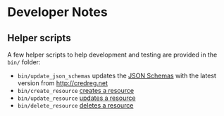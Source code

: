 # Developer Notes

## Helper scripts

A few helper scripts to help development and testing are provided in the `bin/`
folder:

- `bin/update_json_schemas` updates the [JSON Schemas](/docs/08_schemas.md#schemas) with the latest version
  from http://credreg.net
- `bin/create_resource` [creates a resource](/docs/02_ce-registry_walkthrough.md#1---resource)
- `bin/update_resource` [updates a resource](/docs/02_ce-registry_walkthrough.md#7---updating-the-resource)
- `bin/delete_resource` [deletes a resource](/docs/02_ce-registry_walkthrough.md#9---deleting-envelopes)
